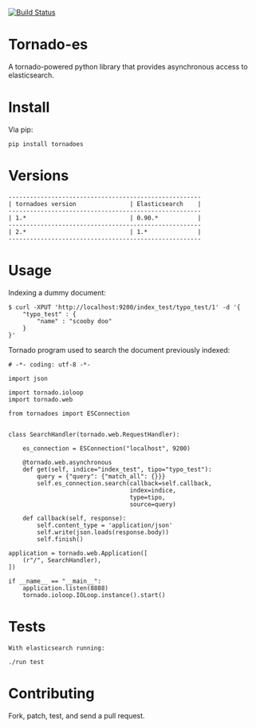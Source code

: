 [![Build Status](https://secure.travis-ci.org/globocom/tornado-es.png?branch=master)](https://travis-ci.org/globocom/tornado-es)

Tornado-es
==========

A tornado-powered python library that provides asynchronous access to elasticsearch.

Install
=======

Via pip:

    pip install tornadoes

Versions
========

    ------------------------------------------------------
    | tornadoes version               | Elasticsearch    |
    ------------------------------------------------------
    | 1.*                             | 0.90.*           |
    ------------------------------------------------------
    | 2.*                             | 1.*              |
    ------------------------------------------------------

Usage
=====

Indexing a dummy document:

    $ curl -XPUT 'http://localhost:9200/index_test/typo_test/1' -d '{
        "typo_test" : {
            "name" : "scooby doo"
        }
    }'

Tornado program used to search the document previously indexed:

    # -*- coding: utf-8 -*-

    import json

    import tornado.ioloop
    import tornado.web

    from tornadoes import ESConnection


    class SearchHandler(tornado.web.RequestHandler):

        es_connection = ESConnection("localhost", 9200)

        @tornado.web.asynchronous
        def get(self, indice="index_test", tipo="typo_test"):
            query = {"query": {"match_all": {}}}
            self.es_connection.search(callback=self.callback,
                                      index=indice,
                                      type=tipo,
                                      source=query)

        def callback(self, response):
            self.content_type = 'application/json'
            self.write(json.loads(response.body))
            self.finish()

    application = tornado.web.Application([
        (r"/", SearchHandler),
    ])

    if __name__ == "__main__":
        application.listen(8888)
        tornado.ioloop.IOLoop.instance().start()

Tests
============
    With elasticsearch running:

    ./run test


Contributing
============

Fork, patch, test, and send a pull request.
